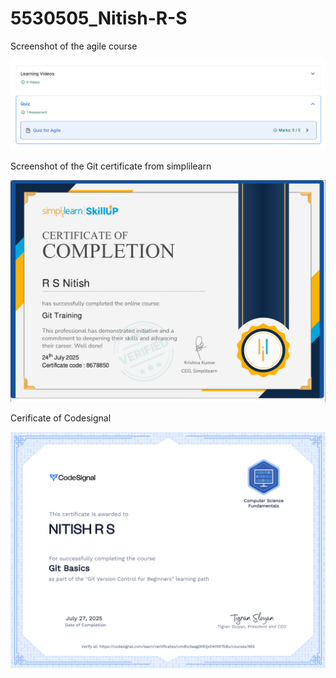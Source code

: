 # 5530505_Nitish-R-S

Screenshot of the agile course 

![alt text](SDLC/great_learning.png)

Screenshot of the Git certificate from simplilearn

![alt text](Git/Git_certificate.png)

Cerificate of Codesignal 

![alt text](Git/Git_ceritificate_codesignal.png)